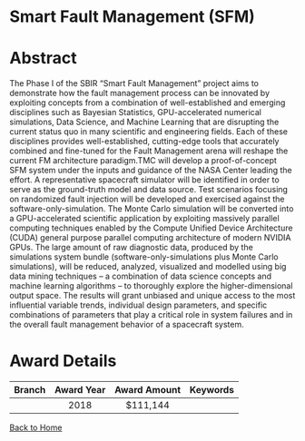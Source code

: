 
Smart Fault Management (SFM)
============================

# Abstract


The Phase I of the SBIR “Smart Fault Management” project aims to demonstrate how the fault management process can be innovated by exploiting concepts from a combination of well-established and emerging disciplines such as Bayesian Statistics, GPU-accelerated numerical simulations, Data Science, and Machine Learning that are disrupting the current status quo in many scientific and engineering fields. Each of these disciplines provides well-established, cutting-edge tools that accurately combined and fine-tuned for the Fault Management arena will reshape the current FM architecture paradigm.TMC will develop a proof-of-concept SFM system under the inputs and guidance of the NASA Center leading the effort. A representative spacecraft simulator will be identified in order to serve as the ground-truth model and data source. Test scenarios focusing on randomized fault injection will be developed and exercised against the software-only-simulation. The Monte Carlo simulation will be converted into a GPU-accelerated scientific application by exploiting massively parallel computing techniques enabled by the Compute Unified Device Architecture (CUDA) general purpose parallel computing architecture of modern NVIDIA GPUs. The large amount of raw diagnostic data, produced by the simulations system bundle (software-only-simulations plus Monte Carlo simulations), will be reduced, analyzed, visualized and modelled using big data mining techniques – a combination of data science concepts and machine learning algorithms – to thoroughly explore the higher-dimensional output space. The results will grant unbiased and unique access to the most influential variable trends, individual design parameters, and specific combinations of parameters that play a critical role in system failures and in the overall fault management behavior of a spacecraft system.  

# Award Details

|Branch|Award Year|Award Amount|Keywords|
| :---: | :---: | :---: | :---: |
||2018|$111,144||
  
  


[Back to Home](https://github.com/chrischow/dod_sbir_awards#414)